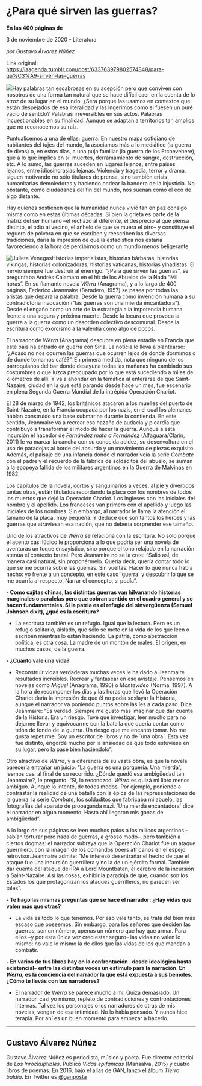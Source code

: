 # ¿Para qué sirven las guerras?

**En las 400 páginas de**

3 de noviembre de 2020 - Literatura

_por Gustavo Álvarez Núñez_

Link original: https://laagenda.tumblr.com/post/633763979802574848/para-qu%C3%A9-sirven-las-guerras

![](https://64.media.tumblr.com/cb0cca9a0f8753dd6c6cc43c04384cc3/f2163e9e18082c5d-bc/s500x750/a9501d13e023e0e5f6e7114bef6c635f7659e31c.jpg)Hay palabras tan escabrosas en su acepción pero que conviven con nosotros de una forma tan natural que se hace difícil caer en la cuenta de lo atroz de su lugar en el mundo. ¿Será porque las usamos en contextos que están despejados de esa literalidad y las ingerimos como si fuesen un puré vacío de sentido? Palabras irreversibles en sus actos. Palabras incuestionables en su finalidad. Aunque se adaptan a territorios tan amplios que no reconocemos su raíz. 

Puntualicemos a una de ellas: guerra. En nuestro mapa cotidiano de habitantes del tujes del mundo, la asociamos más a lo mediático (la guerra de divas) o, en estos días, a una puja familiar (la guerra de los Etchevehere), que a lo que implica en sí: muertes, derramamiento de sangre, destrucción, etc. A lo sumo, las guerras suceden en lugares lejanos, entre países lejanos, entre idiosincrasias lejanas. Violencia y tragedia, terror y drama, siguen motivando no sólo titulares de prensa, sino también crisis humanitarias demoledoras y haciendo ondear la bandera de la injusticia. No obstante, como ciudadanos del fin del mundo, nos suenan como el eco de algo distante.

Hay quienes sostienen que la humanidad nunca vivió tan en paz consigo misma como en estas últimas décadas. Si bien la grieta es parte de la matriz del ser humano –el rechazo al diferente, el desprecio al que piensa distinto, el odio al vecino, el anhelo de que se muera el otro– y constituye el reguero de pólvora en que se escriben y reescriben las diversas tradiciones, daría la impresión de que la estadística nos estaría favoreciendo a la hora de percibirnos como un mundo menos beligerante.

![Julieta Venegas](https://64.media.tumblr.com/17e6c067aac22e4d711450acf524d1af/f2163e9e18082c5d-75/s250x400/2df5dbe9b0340bcb4c98ca9144bb897833d091e3.jpg)Historias imperialistas, historias bárbaras, historias vikingas, historias colonizadoras, historias vaticanas, historias yihadistas. El nervio siempre fue destruir al enemigo. “¿Para qué sirven las guerras”, se preguntaba Andrés Calamaro en el hit de los Abuelos de la Nada “Mil horas”. En su flamante novela *Wërra* (Anagrama), y a lo largo de 400 páginas, Federico Jeanmaire (Baradero, 1957) se pasea por todas las aristas que depara la palabra. Desde la guerra como invención humana a su contradictoria invocación (“las guerras son una mierda encantadora”). Desde el engaño como un arte de la estrategia a la impotencia humana frente a una segura y próxima muerte. Desde la locura que provoca la guerra a la guerra como un desorden colectivo descomunal. Desde la escritura como exorcismo a la valentía como algo de pocos. 

El narrador de *Wërra* (Anagrama) descubre en plena estadía en Francia que este país ha entrado en guerra con Siria. La noticia lo lleva a plantearse: “¿Acaso no nos ocurren las guerras que ocurren lejos de donde dormimos o de donde tomamos café?”. En primera medida, nota que ninguno de los parroquianos del bar donde desayuna todas las mañanas ha cambiado sus costumbres o que luzca preocupado por lo que está sucediendo a miles de kilómetros de allí. Y va a ahondar en la temática al enterarse de que Saint-Nazaire, ciudad en la que está parando desde hace un mes, fue escenario en plena Segunda Guerra Mundial de la intrépida Operación Chariot.

El 28 de marzo de 1942, los británicos atacaron a los muelles del puerto de Saint-Nazaire, en la Francia ocupada por los nazis, en el cual los alemanes habían construido una base submarina durante la contienda. En este sentido, Jeanmaire va a recrear esa hazaña de audacia y picardía que contribuyó a transformar el modo de hacer la guerra. Aunque a esta incursión el hacedor de *Fernández mata a Fernández* (Alfaguara/Clarín, 2011) le va marcar la cancha con su conocida acidez, su desenvoltura en el uso de paradojas al borde del absurdo y un movimiento de piezas exquisito. Además, el paisaje de una infancia donde el narrador veía la serie *Combate* con el padre y el recuerdo de la fábrica de soldaditos del abuelo, se suman a la epopeya fallida de los militares argentinos en la Guerra de Malvinas en 1982. 

Los capítulos de la novela, cortos y sanguinarios a veces, al pie y divertidos tantas otras, están titulados recordando la placa con los nombres de todos los muertos que dejó la Operación Chariot. Los ingleses con las iniciales del nombre y el apellido. Los franceses van primero con el apellido y luego las iniciales de los nombres. Sin embargo, al narrador le llama la atención el tamaño de la placa, muy pequeña. Y deduce que son tantos los héroes y las guerras que atraviesan esa nación, que no debería sorprender ese tamaño.

Uno de los atractivos de *Wërra* se relaciona con la escritura. No sólo porque el acento casi lúdico le proporciona a lo que podría ser una novela de aventuras un toque ensayístico, sino porque el tono relajado en la narración atenúa el contexto brutal. Pero Jeanamire no se la cree: “Salió así, de manera casi natural, sin proponérmelo. Quería decir, quería contar todo lo que se me ocurría sobre las guerras. Sin vueltas. Hacer lo que nunca había hecho: yo frente a un concepto, en este caso `guerra´ y descubrir lo que se me ocurría al respecto. Narrar el concepto, si podía”.

**- Como cajitas chinas, las distintas guerras van hilvanando historias marginales o paralelas pero que cobran sentido en el cuadro general y se hacen fundamentales. Si la patria es el refugio del sinvergüenza (Samuel Johnson dixit), ¿qué es la escritura?**

- La escritura también es un refugio. Igual que la lectura. Pero es un refugio solitario, aislado, que sólo se mete en la vida de los que leen o escriben mientras lo están haciendo. La patria, como abstracción política, es otra cosa. La madre de un montón de males. El origen, en muchos casos, de la guerra.

**- ¿Cuánto vale una vida?**

- Reconstruir vidas verdaderas muchas veces le ha dado a Jeanmaire resultados increíbles. Recrear y fantasear en ese avistaje. Pensemos en novelas como *Miguel* (Anagrama, 1990) o *Montevideo* (Norma, 1997). A la hora de recomponer los días y las horas que llevó la Operación Chariot daría la impresión de que él no podía soslayar la Historia, aunque el narrador va poniendo puntos sobre las íes a cada paso. Dice Jeanmaire: “Es verdad. Siempre me gustó más imaginar que dar cuenta de la Historia. Era un riesgo. Tuve que investigar, leer mucho para no dejarme llevar y equivocarme con la batalla que quería contar como telón de fondo de la guerra. Un riesgo que me encantó tomar. No me gusta repetirme. Soy un escritor de libros y no de `una obra´. Esta vez fue distinto, engordé mucho por la ansiedad de que todo estuviese en su lugar, pero la pasé bien haciéndolo”.

Otro atractivo de *Wërra*, y a diferencia de su vasta obra, es que la novela parecería entrañar un juicio: “La guerra es una porquería. Una mierda”, leemos casi al final de su recorrido. ¿Dónde quedó esa ambigüedad tan Jeanmaire?, le pregunto. “Sí, lo reconozco. *Wërra* es quizá mi libro menos ambiguo. Aunque lo intenté, de todos modos. Por ejemplo, poniendo a contrastar la realidad de una batalla con la épica de las representaciones de la guerra: la serie *Combate*, los soldaditos que fabricaba mi abuelo, las fotografías del aparato de propaganda nazi. `Una mierda encantadora´ dice el narrador en algún momento. Hasta ahí llegaron mis ganas de ambigüedad”.

A lo largo de sus páginas se leen muchos palos a los milicos argentinos –sabían torturar pero nada de guerras, a grosso modo–, pero también a ciertos dogmas: el narrador subraya que la Operación Chariot fue un ataque guerrillero, con la imagen de los comandos bóers africanos en el espejo retrovisor.Jeanmaire admite: “Me interesó desentrañar el hecho de que el ataque fue una incursión guerrillera y no la de un ejército formal. También dar cuenta del ataque del IRA a Lord Mountbaten, el cerebro de la incursión a Saint-Nazaire. Así las cosas, exhibir la paradoja de que, cuando son los Estados los que protagonizan los ataques guerrilleros, no parecen ser tales”.

**- Te hago las mismas preguntas que se hace el narrador: ¿Hay vidas que valen más que otras?**

- La vida es todo lo que tenemos. Por eso vale tanto, se trata del bien más escaso que poseemos. Sin embargo, para los señores que deciden las guerras, son un número, apenas un número que hay que armar. Para ellos –y por esta única vez creo estar seguro– las vidas no valen lo mismo: no vale lo mismo la de ellos que las vidas de los que mandan a combatir.

**- En varios de tus libros hay en la confrontación** –**desde ideológica hasta existencial**– **entre las distintas voces un estímulo para la narración. En *Wërra*, es la conciencia del narrador la que está expuesta a sus bemoles. ¿Cómo te llevás con tus narradores?**

- El narrador de *Wërra* se parece mucho a mí. Quizá demasiado. Un narrador, casi yo mismo, repleto de contradicciones y confrontaciones internas. Tal vez los personajes o los narradores de otras de mis novelas, vengan de esa intimidad. No lo había pensado. Y nunca hice terapia. Por ahí es un buen momento para empezar a hacerlo.

  




---

 Gustavo Álvarez Núñez
----------------------

 Gustavo Álvarez Núñez es periodista, músico y poeta. Fue director editorial de *Los Inrockuptibles*. Publicó *Vidas epifánicas* (Mansalva, 2015) y cuatro libros de poemas. En 2016, bajo el alias de GAN, lanzó el álbum *Tierra baldía*. En Twitter es [@ganposta](https://twitter.com/ganposta?lang=es) 

